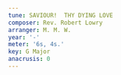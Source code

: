 ```yaml
---
tune: SAVIOUR!  THY DYING LOVE
composer: Rev. Robert Lowry
arranger: M. M. W.
year: '-'
meter: '6s, 4s.'
key: G Major
anacrusis: 0
---
```

